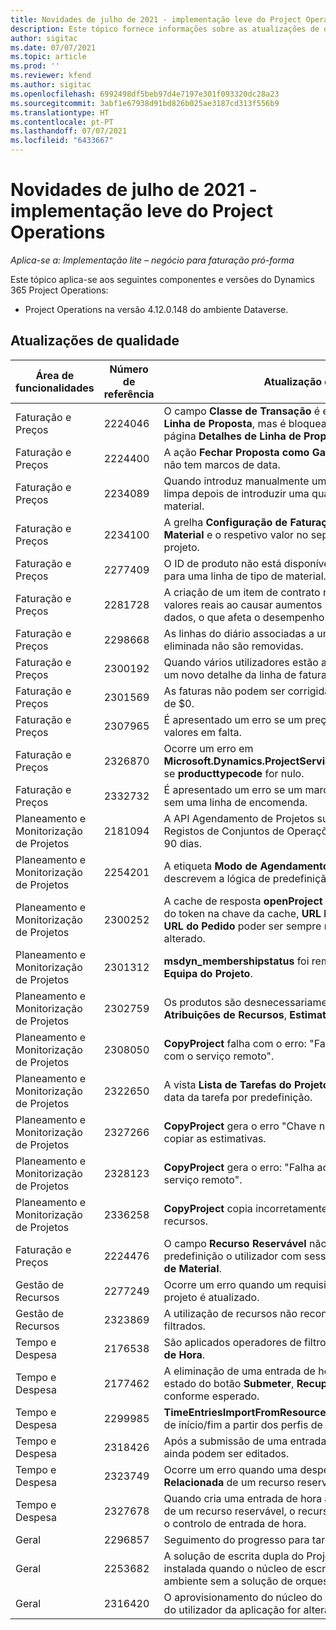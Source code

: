 ```yaml
---
title: Novidades de julho de 2021 - implementação leve do Project Operations
description: Este tópico fornece informações sobre as atualizações de qualidade disponíveis na versão de julho de 2021 da implementação leve do Project Operations.
author: sigitac
ms.date: 07/07/2021
ms.topic: article
ms.prod: ''
ms.reviewer: kfend
ms.author: sigitac
ms.openlocfilehash: 6992498df5beb97d4e7197e301f093320dc28a23
ms.sourcegitcommit: 3abf1e67938d91bd826b025ae3187cd313f556b9
ms.translationtype: HT
ms.contentlocale: pt-PT
ms.lasthandoff: 07/07/2021
ms.locfileid: "6433667"
---
```

# <a name="whats-new-july-2021---project-operations-lite-deployment"></a>Novidades de julho de 2021 - implementação leve do Project Operations

_Aplica-se a: Implementação lite – negócio para faturação pró-forma_

Este tópico aplica-se aos seguintes componentes e versões do Dynamics 365 Project Operations:

  - Project Operations na versão 4.12.0.148 do ambiente Dataverse.

## <a name="quality-updates"></a>Atualizações de qualidade
| **Área de funcionalidades**              | **Número de referência** | **Atualização de qualidade**                                                                                                                                                                                             |
|-------------------------------|----------------------|----------------------------------------------------------------------------------------------------------------------------------------------------------------------------------------------------------------|
| Faturação e Preços           | 2224046              | O campo **Classe de Transação** é editável no separador **Detalhes de Linha de Proposta**, mas é bloqueado se estiver a trabalhar na página **Detalhes de Linha de Proposta**.                                                                     |
| Faturação e Preços           | 2224400              | A ação **Fechar Proposta como Ganha** falha quando uma proposta não tem marcos de data.                                                                                                                                    |
| Faturação e Preços           | 2234089              | Quando introduz manualmente uma descrição de produto, esta é limpa depois de introduzir uma quantidade para uma estimativa de material.                                                                                                                         |
| Faturação e Preços           | 2234100              | A grelha **Configuração de Faturação de Tarefas** não inclui a coluna **Material** e o respetivo valor no separador **Faturação de Tarefas** do projeto.                                                                                                       |
| Faturação e Preços           | 2277409              | O ID de produto não está disponível no detalhe do item do contrato para uma linha de tipo de material.                                                                                                                                        |
| Faturação e Preços           | 2281728              | A criação de um item de contrato reavalia desnecessariamente os valores reais ao causar aumentos significativos no volume de dados, o que afeta o desempenho.                                                                                |
| Faturação e Preços           | 2298668              | As linhas do diário associadas a uma despesa recuperada e eliminada não são removidas.                                                                                                                                     |
| Faturação e Preços           | 2300192              | Quando vários utilizadores estão a editar uma fatura, é possível criar um novo detalhe da linha de fatura numa fatura confirmada.                                                                                   |
| Faturação e Preços           | 2301569              | As faturas não podem ser corrigidas se tiver sido aplicado um sinal de \$0.                                                                                                                                        |
| Faturação e Preços           | 2307965              | É apresentado um erro se um preço de categoria for criado com valores em falta.                                                                                                                           |
| Faturação e Preços           | 2326870              | Ocorre um erro em **Microsoft.Dynamics.ProjectService.Plugins.PostInvoiceLineDelete** se **producttypecode** for nulo.                                                                            |
| Faturação e Preços           | 2332732              | É apresentado um erro se um marco do item de contrato for criado sem uma linha de encomenda.                                                                                                                |
| Planeamento e Monitorização de Projetos | 2181094              | A API Agendamento de Projetos suporta agora Registos PSS e Registos de Conjuntos de Operações que são armazenados durante 90 dias.                                                                                                                  |
| Planeamento e Monitorização de Projetos | 2254201              | A etiqueta **Modo de Agendamento** é atualizada com detalhes que descrevem a lógica de predefinição.                                                                                                                                      |
| Planeamento e Monitorização de Projetos | 2300252              | A cache de resposta **openProject** é atualizada e inclui o proprietário do token na chave da cache, **URL Base** e **URL do Segmento** para o **URL do Pedido** poder ser sempre recriado se o **URL Base** for alterado. |
| Planeamento e Monitorização de Projetos | 2301312              | **msdyn_membershipstatus** foi removido da vista **Membro da Equipa do Projeto**.                                                                                                                                        |
| Planeamento e Monitorização de Projetos | 2302759              | Os produtos são desnecessariamente obtidos nos separadores **Atribuições de Recursos**, **Estimativas** e **Estimativas de Despesas**.                                                                                                        |
| Planeamento e Monitorização de Projetos | 2308050              | **CopyProject** falha com o erro: "Falha ao obter o token para falar com o serviço remoto".                                                                                                                           |
| Planeamento e Monitorização de Projetos | 2322650              | A vista **Lista de Tarefas do Projeto** foi atualizada para apresentar a data da tarefa por predefinição.                                                                                                            |
| Planeamento e Monitorização de Projetos | 2327266              | **CopyProject** gera o erro "Chave não encontrada no dicionário" ao copiar as estimativas.                                                                                                      |
| Planeamento e Monitorização de Projetos | 2328123              | **CopyProject** gera o erro: "Falha ao obter o token para falar com o serviço remoto".                                                                                                                          |
| Planeamento e Monitorização de Projetos | 2336258              | **CopyProject** copia incorretamente os nomes de posição dos recursos.                                                                                                                                                 |
| Faturação e Preços           | 2224476              | O campo **Recurso Reservável** não assume corretamente por predefinição o utilizador com sessão iniciada na página **Utilização de Material**.                                                                                                            |
| Gestão de Recursos           | 2277249              | Ocorre um erro quando um requisito de recursos não baseado no projeto é atualizado.                                                                                                            |
| Gestão de Recursos           | 2323869              | A utilização de recursos não reconhece corretamente os recursos filtrados.                                                                                                                                             |
| Tempo e Despesa              | 2176538              | São aplicados operadores de filtro incorretos ao controlo **Entrada de Hora**.                                                                                                                                                   |
| Tempo e Despesa              | 2177462              | A eliminação de uma entrada de hora na grelha não atualiza o estado do botão **Submeter**, **Recuperar**, **Eliminar** e **Editar Entrada** conforme esperado.                                                                                        |
| Tempo e Despesa              | 2299985              | **TimeEntriesImportFromResourceAssignment** não mantém a hora de início/fim a partir dos perfis de atribuição.                                                                                                  |
| Tempo e Despesa              | 2318426              | Após a submissão de uma entrada de hora, os campos bloqueados ainda podem ser editados.                                                                                                                                   |
| Tempo e Despesa              | 2323749              | Ocorre um erro quando uma despesa é criada a partir do separador **Relacionada** de um recurso reservável.                                                                                                      |
| Tempo e Despesa              | 2327678              | Quando cria uma entrada de hora a partir do separador **Relacionada** de um recurso reservável, o recurso principal não é transmitido para o controlo de entrada de hora.                                                                            |
| Geral                       | 2296857              | Seguimento do progresso para tarefas de execução prolongada.                                                                                                                                                                        |
| Geral                       | 2253682              | A solução de escrita dupla do Project Operations não deve ser instalada quando o núcleo de escrita dupla é instalado num ambiente sem a solução de orquestração de escrita dupla.                                                |
| Geral                       | 2316420              | O aprovisionamento do núcleo do Project Service falha se a unidade do utilizador da aplicação for alterada.                                                                                                                     |

